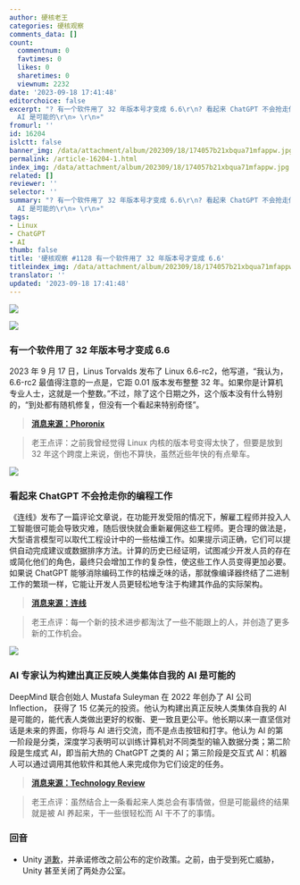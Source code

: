 ```yaml
---
author: 硬核老王
categories: 硬核观察
comments_data: []
count:
  commentnum: 0
  favtimes: 0
  likes: 0
  sharetimes: 0
  viewnum: 2232
date: '2023-09-18 17:41:48'
editorchoice: false
excerpt: "? 有一个软件用了 32 年版本号才变成 6.6\r\n? 看起来 ChatGPT 不会抢走你的编程工作\r\n? AI 专家认为构建出真正反映人类集体自我的
  AI 是可能的\r\n» \r\n»"
fromurl: ''
id: 16204
islctt: false
banner_img: /data/attachment/album/202309/18/174057b21xbqua71mfappw.jpg
permalink: /article-16204-1.html
index_img: /data/attachment/album/202309/18/174057b21xbqua71mfappw.jpg
related: []
reviewer: ''
selector: ''
summary: "? 有一个软件用了 32 年版本号才变成 6.6\r\n? 看起来 ChatGPT 不会抢走你的编程工作\r\n? AI 专家认为构建出真正反映人类集体自我的
  AI 是可能的\r\n» \r\n»"
tags:
- Linux
- ChatGPT
- AI
thumb: false
title: '硬核观察 #1128 有一个软件用了 32 年版本号才变成 6.6'
titleindex_img: /data/attachment/album/202309/18/174057b21xbqua71mfappw.jpg
translator: ''
updated: '2023-09-18 17:41:48'
---
```


![](/data/attachment/album/202309/18/174057b21xbqua71mfappw.jpg)


![](/data/attachment/album/202309/18/174105a2q5nnw1xn8m5j5w.jpg)


### 有一个软件用了 32 年版本号才变成 6.6


2023 年 9 月 17 日，Linus Torvalds 发布了 Linux 6.6-rc2，他写道，“我认为，6.6-rc2 最值得注意的一点是，它距 0.01 版本发布整整 32 年。如果你是计算机专业人士，这就是一个整数。”不过，除了这个日期之外，这个版本没有什么特别的，“到处都有随机修复，但没有一个看起来特别奇怪”。



> 
> **[消息来源：Phoronix](https://www.phoronix.com/news/Linux-6.6-rc2-Released)**
> 
> 
> 



> 
> 老王点评：之前我曾经觉得 Linux 内核的版本号变得太快了，但要是放到 32 年这个跨度上来说，倒也不算快，虽然近些年快的有点晕车。
> 
> 
> 


![](/data/attachment/album/202309/18/174115hf22p39246b34bn3.jpg)


### 看起来 ChatGPT 不会抢走你的编程工作


《连线》发布了一篇评论文章说，在功能开发受阻的情况下，解雇工程师并投入人工智能很可能会导致灾难，随后很快就会重新雇佣这些工程师。更合理的做法是，大型语言模型可以取代工程设计中的一些枯燥工作。如果提示词正确，它们可以提供自动完成建议或数据排序方法。计算的历史已经证明，试图减少开发人员的存在或简化他们的角色，最终只会增加工作的复杂性，使这些工作人员变得更加必要。如果说 ChatGPT 能够消除编码工作的枯燥乏味的话，那就像编译器终结了二进制工作的繁琐一样，它能让开发人员更轻松地专注于构建其作品的实际架构。



> 
> **[消息来源：连线](https://www.wired.com/story/chatgpt-coding-software-crisis/)**
> 
> 
> 



> 
> 老王点评：每一个新的技术进步都淘汰了一些不能跟上的人，并创造了更多新的工作机会。
> 
> 
> 


![](/data/attachment/album/202309/18/174127afk08bogpfpyvfpa.jpg)


### AI 专家认为构建出真正反映人类集体自我的 AI 是可能的


DeepMind 联合创始人 Mustafa Suleyman 在 2022 年创办了 AI 公司 Inflection， 获得了 15 亿美元的投资。他认为构建出真正反映人类集体自我的 AI 是可能的，能代表人类做出更好的权衡、更一致且更公平。他长期以来一直坚信对话是未来的界面，你将与 AI 进行交流，而不是点击按钮和打字。他认为 AI 的第一阶段是分类，深度学习表明可以训练计算机对不同类型的输入数据分类；第二阶段是生成式 AI，即当前大热的 ChatGPT 之类的 AI；第三阶段是交互式 AI：机器人可以通过调用其他软件和其他人来完成你为它们设定的任务。



> 
> **[消息来源：Technology Review](https://www.technologyreview.com/2023/09/15/1079624/deepmind-inflection-generative-ai-whats-next-mustafa-suleyman/)**
> 
> 
> 



> 
> 老王点评：虽然结合上一条看起来人类总会有事情做，但是可能最终的结果就是被 AI 养起来，干一些很轻松而 AI 干不了的事情。
> 
> 
> 


### 回音


* Unity [道歉](https://www.ign.com/articles/unity-has-apologized-for-its-install-fee-policy-and-says-it-will-be-making-changes-to-it)，并承诺修改之前公布的定价政策。之前，由于受到死亡威胁，Unity 甚至关闭了两处办公室。
